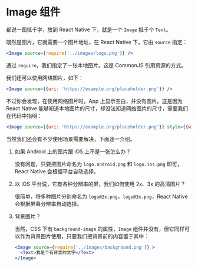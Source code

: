 # Image 组件

都说一图抵千字，放到 React Native 下，就是一个 `Image` 抵千个 `Text`。

既然是图片，它就需要一个图片地址，在 React Native 下，它由 `source` 指定：

```jsx
<Image source={require('../images/logo.png')} />
```
通过 `require`，我们指定了一张本地图片。这是 CommonJS 引用资源的方式。

我们还可以使用网络图片，如下：

```jsx
<Image source={{uri: 'https://example.org/placeholder.png'}} />
```
不过你会发现，在使用网络图片时，App 上显示空白，并没有图片。这是因为 React Native 能够知道本地图片的尺寸，却没法知道网络图片的尺寸，需要我们在代码中指明：

```jsx
<Image source={{uri: 'https://example.org/placeholder.png'}} style={{width: 44, height: 44}}/>
```
当然我们还会有不少使用场景需要解决，下面逐一介绍。

1. 如果 Android 上的图片跟 iOS 上不是一张怎么办？

    没有问题，只要把图片命名为 `logo.android.png` 和 `logo.ios.png` 即可，React Native 会根据平台自动选择。

2. 以 iOS 平台说，它有各种分辨率的屏，我们如何使用 2x、3x 的高清图片？

    很简单，将多种图片分别命名为 `logo@2x.png`，`logo@3x.png`，React Native 会根据屏幕分辨率自动选择。

3. 背景图片？

   当然，CSS 下有 `background-image` 的属性，`Image` 组件并没有，但它同样可以作为背景图片使用，只要我们把背景前的内容置于其中：

   ```jsx
   <Image source={require('../images/background.png')} >
     <Text>我是个有背景的文字</Text>
   </Image>
   ```